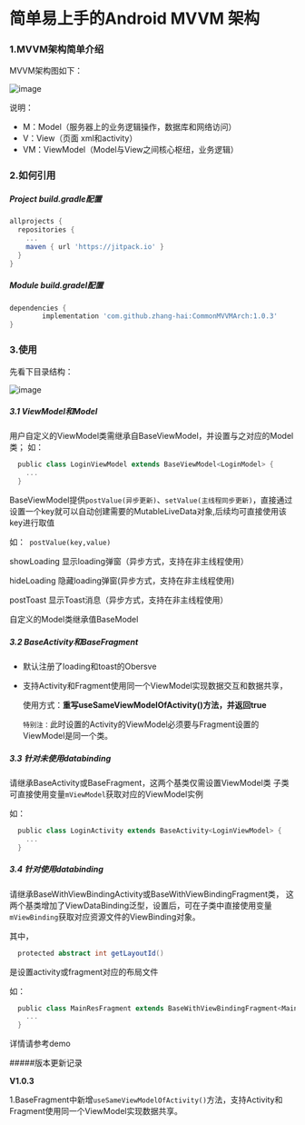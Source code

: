 # 简单易上手的Android MVVM 架构
### 1.MVVM架构简单介绍
MVVM架构图如下：

![image](https://user-images.githubusercontent.com/13979829/132184570-a92da25b-4c11-4a5d-a081-38dfb58a18db.png)

说明：
- M：Model（服务器上的业务逻辑操作，数据库和网络访问）
- V：View（页面 xml和activity）
- VM：ViewModel（Model与View之间核心枢纽，业务逻辑）



### 2.如何引用

##### Project build.gradle配置

```groovy
allprojects {
  repositories {
    ...
    maven { url 'https://jitpack.io' }
  }
}
```

##### Module build.gradel配置

```groovy
dependencies {
        implementation 'com.github.zhang-hai:CommonMVVMArch:1.0.3'
}
```


### 3.使用

先看下目录结构：

![image](https://user-images.githubusercontent.com/13979829/132186669-f7a0add5-0ee9-4c55-8b5f-ee49c8d4926d.png)

##### 3.1 ViewModel和Model
用户自定义的ViewModel类需继承自BaseViewModel，并设置与之对应的Model类；
如：
```groovy
  public class LoginViewModel extends BaseViewModel<LoginModel> {
    ...
  }
```

BaseViewModel提供`postValue(异步更新)`、`setValue(主线程同步更新)`，直接通过设置一个key就可以自动创建需要的MutableLiveData对象,后续均可直接使用该key进行取值

如：` postValue(key,value)`

showLoading 显示loading弹窗（异步方式，支持在非主线程使用）

hideLoading 隐藏loading弹窗(异步方式，支持在非主线程使用)

postToast   显示Toast消息（异步方式，支持在非主线程使用）

自定义的Model类继承值BaseModel

##### 3.2 BaseActivity和BaseFragment

- 默认注册了loading和toast的Obersve

- 支持Activity和Fragment使用同一个ViewModel实现数据交互和数据共享，

	使用方式：**重写useSameViewModelOfActivity()方法，并返回true**

	`特别注：`此时设置的Activity的ViewModel必须要与Fragment设置的ViewModel是同一个类。



##### 3.3 针对未使用databinding
请继承BaseActivity或BaseFragment，这两个基类仅需设置ViewModel类
子类可直接使用变量`mViewModel`获取对应的ViewModel实例

如：
```groovy
  public class LoginActivity extends BaseActivity<LoginViewModel> {
    ...
  }
```



##### 3.4 针对使用databinding
请继承BaseWithViewBindingActivity或BaseWithViewBindingFragment类，
这两个基类增加了ViewDataBinding泛型，设置后，可在子类中直接使用变量`mViewBinding`获取对应资源文件的ViewBinding对象。

其中，

```groovy
  protected abstract int getLayoutId()
```
是设置activity或fragment对应的布局文件

如：
```groovy
  public class MainResFragment extends BaseWithViewBindingFragment<MainResViewModel, FragmentMainResBinding> {
    ...
  }
```


详情请参考demo


#####版本更新记录

**V1.0.3**

1.BaseFragment中新增` useSameViewModelOfActivity() `方法，支持Activity和Fragment使用同一个ViewModel实现数据共享。

